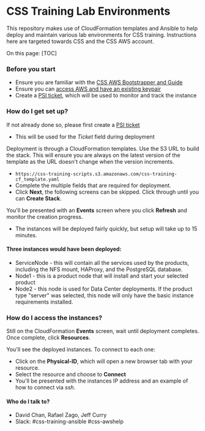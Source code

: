 # CSS Training Lab Environments #

This repository makes use of CloudFormation templates and Ansible to help deploy and maintain various lab environments for CSS training. Instructions here are targeted towards CSS and the CSS AWS account.

On this page:
[TOC]

### Before you start ###

* Ensure you are familiar with the [CSS AWS Bootstrapper and Guide](https://hello.atlassian.net/wiki/spaces/C4L/pages/248795907/CSS+AWS+Bootstrapper+and+Guide)
* Ensure you can [access AWS and have an existing keypair](https://hello.atlassian.net/wiki/spaces/C4L/pages/248816898/Accessing+the+AWS+Dashboard)
* Create a [PSI ticket](https://hello.atlassian.net/servicedesk/customer/portal/85/group/405/create/3405), which will be used to monitor and track the instance

### How do I get set up? ###
If not already done so, please first create a [PSI ticket](https://hello.atlassian.net/servicedesk/customer/portal/85/group/405/create/3405)
* This will be used for the *Ticket* field during deployment

Deployment is through a CloudFormation templates. Use the S3 URL to build the stack. This will ensure you are always on the latest version of the template as the URL doesn't change when the version increments.

* `https://css-training-scripts.s3.amazonaws.com/css-training-cf_template.yaml`
* Complete the multiple fields that are required for deployment.
* Click **Next**, the following screens can be skipped. Click through until you can **Create Stack**.

You'll be presented with an **Events** screen where you click **Refresh** and monitor the creation progress.
* The instances will be deployed fairly quickly, but setup will take up to 15 minutes.

#### Three instances would have been deployed: ####

* ServiceNode - this will contain all the services used by the products, including the NFS mount, HAProxy, and the PostgreSQL database.
* Node1 - this is a product node that will install and start your selected product
* Node2 - this node is used for Data Center deployments.  If the product type "server" was selected, this node will only have the basic instance requirements installed.


### How do I access the instances? ###
Still on the CloudFormation **Events** screen, wait until deployment completes. Once complete, click **Resources**.

You'll see the deployed instances. To connect to each one:
* Click on the **Physical-ID**, which will open a new browser tab with your resource.
* Select the resource and choose to **Connect**
* You'll be presented with the instances IP address and an example of how to connect via *ssh*.


#### Who do I talk to? ####
* David Chan, Rafael Zago, Jeff Curry
* Slack: #css-training-ansible #css-awshelp